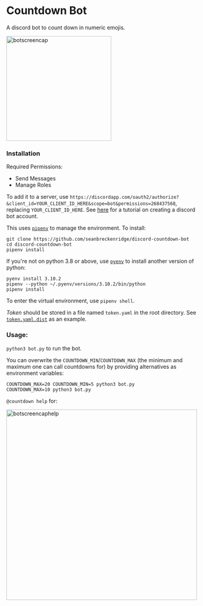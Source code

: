 # Countdown Bot

A discord bot to count down in numeric emojis.

<img src="https://raw.githubusercontent.com/seanbreckenridge/discord-countdown-bot/master/screencaps/count.png" alt="botscreencap" width=275>

### Installation

Required Permissions:

- Send Messages
- Manage Roles

To add it to a server, use `https://discordapp.com/oauth2/authorize?&client_id=YOUR_CLIENT_ID_HERE&scope=bot&permissions=268437568`, replacing `YOUR_CLIENT_ID_HERE`. See [here](https://github.com/reactiflux/discord-irc/wiki/Creating-a-discord-bot-&-getting-a-token) for a tutorial on creating a discord bot account.

This uses [`pipenv`](https://github.com/pypa/pipenv) to manage the environment. To install:

```
git clone https://github.com/seanbreckenridge/discord-countdown-bot
cd discord-countdown-bot
pipenv install
```

If you're not on python 3.8 or above, use [`pyenv`](https://github.com/pyenv/pyenv) to install another version of python:

```
pyenv install 3.10.2
pipenv --python ~/.pyenv/versions/3.10.2/bin/python
pipenv install
```

To enter the virtual environment, use `pipenv shell`.

_Token_ should be stored in a file named `token.yaml` in the root directory. See [`token.yaml.dist`](./token.yaml.dist) as an example.

### Usage:

`python3 bot.py` to run the bot.

You can overwrite the `COUNTDOWN_MIN`/`COUNTDOWN_MAX` (the minimum and maximum one can call countdowns for) by providing alternatives as environment variables:

```
COUNTDOWN_MAX=20 COUNTDOWN_MIN=5 python3 bot.py
COUNTDOWN_MAX=10 python3 bot.py
```

`@countdown help` for:

<img src="https://raw.githubusercontent.com/seanbreckenridge/discord-countdown-bot/master/screencaps/help.png" alt="botscreencaphelp" width=500>
